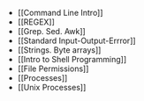 - [[Command Line Intro]]
- [[REGEX]]
- [[Grep. Sed. Awk]]
- [[Standard Input-Output-Errror]]
- [[Strings. Byte arrays]]
- [[Intro to Shell Programming]]
- [[File Permissions]]
- [[Processes]]
- [[Unix Processes]]